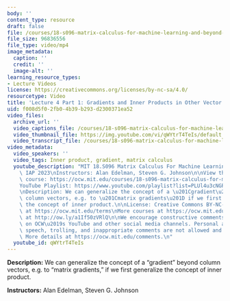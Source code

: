 ```yaml
---
body: ''
content_type: resource
draft: false
file: /courses/18-s096-matrix-calculus-for-machine-learning-and-beyond-january-iap-2023/ocw_18s096_lecture04-part1_2023jan26_mp4
file_size: 96836556
file_type: video/mp4
image_metadata:
  caption: ''
  credit: ''
  image-alt: ''
learning_resource_types:
- Lecture Videos
license: https://creativecommons.org/licenses/by-nc-sa/4.0/
resourcetype: Video
title: 'Lecture 4 Part 1: Gradients and Inner Products in Other Vector Spaces'
uid: f008d5f0-2fb0-4b39-b293-d2300371ea52
video_files:
  archive_url: ''
  video_captions_file: /courses/18-s096-matrix-calculus-for-machine-learning-and-beyond-january-iap-2023/1m8U5Q3yI56uAUfpAwETeNaNlKVOJM8qp_transcript.webvtt
  video_thumbnail_file: https://img.youtube.com/vi/qWYtrT4TeIs/default.jpg
  video_transcript_file: /courses/18-s096-matrix-calculus-for-machine-learning-and-beyond-january-iap-2023/1m8U5Q3yI56uAUfpAwETeNaNlKVOJM8qp_transcript.pdf
video_metadata:
  video_speakers: ''
  video_tags: Inner product, gradient, matrix calculus
  youtube_description: "MIT 18.S096 Matrix Calculus For Machine Learning And Beyond,\
    \ IAP 2023\nInstructors: Alan Edelman, Steven G. Johnson\n\nView the complete\
    \ course: https://ocw.mit.edu/courses/18-s096-matrix-calculus-for-machine-learning-and-beyond-january-iap-2023/\n\
    YouTube Playlist: https://www.youtube.com/playlist?list=PLUl4u3cNGP62EaLLH92E_VCN4izBKK6OE\n\
    \nDescription: We can generalize the concept of a \u201Cgradient\u201D beyond\
    \ column vectors, e.g. to \u201Cmatrix gradients\u201D if we first generalize\
    \ the concept of inner product.\n\nLicense: Creative Commons BY-NC-SA\nMore information\
    \ at https://ocw.mit.edu/terms\nMore courses at https://ocw.mit.edu\nSupport OCW\
    \ at http://ow.ly/a1If50zVRlQ\n\nWe encourage constructive comments and discussion\
    \ on OCW\u2019s YouTube and other social media channels. Personal attacks, hate\
    \ speech, trolling, and inappropriate comments are not allowed and may be removed.\
    \ More details at https://ocw.mit.edu/comments.\n"
  youtube_id: qWYtrT4TeIs
---
```

**Description:** We can generalize the concept of a “gradient” beyond column vectors, e.g. to “matrix gradients,” if we first generalize the concept of inner product.

**Instructors:** Alan Edelman, Steven G. Johnson